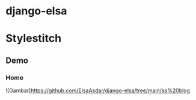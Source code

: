 # django-elsa
# Stylestitch

## Demo
### Home
![Gambar]https://github.com/ElsaAsdar/django-elsa/tree/main/ss%20blog